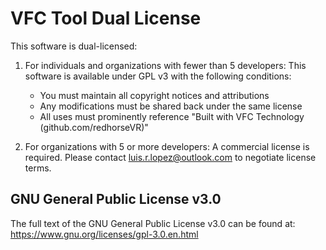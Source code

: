# VFC Tool Dual License

This software is dual-licensed:

1. For individuals and organizations with fewer than 5 developers:
   This software is available under GPL v3 with the following conditions:
   - You must maintain all copyright notices and attributions
   - Any modifications must be shared back under the same license
   - All uses must prominently reference "Built with VFC Technology (github.com/redhorseVR)"

2. For organizations with 5 or more developers:
   A commercial license is required. Please contact luis.r.lopez@outlook.com to negotiate license terms.

## GNU General Public License v3.0

The full text of the GNU General Public License v3.0 can be found at:
https://www.gnu.org/licenses/gpl-3.0.en.html

 
